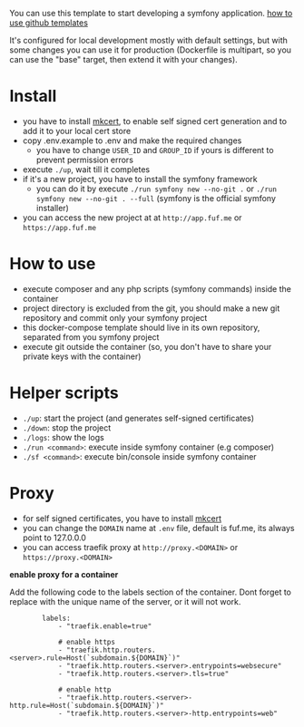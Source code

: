 You can use this template to start developing a symfony application. 
[how to use github templates](https://docs.github.com/en/github/creating-cloning-and-archiving-repositories/creating-a-repository-on-github/creating-a-repository-from-a-template)

It's configured for local development mostly with default settings, but with some changes 
you can use it for production (Dockerfile is multipart, so you can use the "base" target, then extend it with your changes).

Install
=======
- you have to install [mkcert](https://github.com/FiloSottile/mkcert"), to enable self signed cert generation and
  to add it to your local cert store
- copy .env.example to .env and make the required changes
  - you have to change `USER_ID` and `GROUP_ID` if yours is different to prevent permission errors
- execute `./up`, wait till it completes
- if it's a new project, you have to install the symfony framework
  - you can do it by execute `./run symfony new --no-git .` or `./run symfony new --no-git . --full` (symfony is the official symfony installer) 
- you can access the new project at at `http://app.fuf.me` or `https://app.fuf.me`
  
How to use
==========

- execute composer and any php scripts (symfony commands) inside the container
- project directory is excluded from the git, you should make a new git repository and commit only your symfony project
- this docker-compose template should live in its own repository, separated from you symfony project 
- execute git outside the container (so, you don't have to share your private keys with the container)   
  
Helper scripts
==============

- `./up`: start the project (and generates self-signed certificates)
- `./down`: stop the project
- `./logs`: show the logs
- `./run <command>`: execute <command> inside symfony container (e.g composer)
- `./sf <command>`: execute bin/console <command> inside symfony container


Proxy
=====

- for self signed certificates, you have to install [mkcert](https://github.com/FiloSottile/mkcert")
- you can change the `DOMAIN` name at `.env` file, default is fuf.me, its always point to 127.0.0.0 
- you can access traefik proxy at `http://proxy.<DOMAIN>` or `https://proxy.<DOMAIN>` 

**enable proxy for a container**

Add the following code to the labels section of the container.
Dont forget to replace <server> with the unique name of the server, or it will not work.

```
        labels:
            - "traefik.enable=true"

            # enable https
            - "traefik.http.routers.<server>.rule=Host(`subdomain.${DOMAIN}`)"
            - "traefik.http.routers.<server>.entrypoints=websecure"
            - "traefik.http.routers.<server>.tls=true"

            # enable http
            - "traefik.http.routers.<server>-http.rule=Host(`subdomain.${DOMAIN}`)"
            - "traefik.http.routers.<server>-http.entrypoints=web"
```
